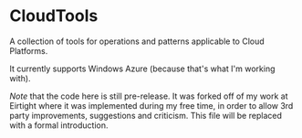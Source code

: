 # CloudTools
A collection of tools for operations and patterns applicable to Cloud Platforms.

It currently supports Windows Azure (because that's what I'm working with).

_Note_ that the code here is still pre-release. It was forked off of my work at Eirtight where it was implemented during my free time, in order to allow 3rd party improvements, suggestions and criticism. This file will be replaced with a formal introduction.
